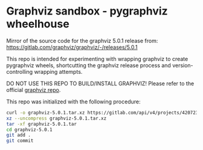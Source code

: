 # Graphviz sandbox - pygraphviz wheelhouse

Mirror of the source code for the graphviz 5.0.1 release from:
https://gitlab.com/graphviz/graphviz/-/releases/5.0.1

This repo is intended for experimenting with wrapping graphviz to create
pygraphviz wheels, shortcutting the graphviz release process and
version-controlling wrapping attempts.

DO NOT USE THIS REPO TO BUILD/INSTALL GRAPHVIZ! Please refer to the
official [graphviz repo](https://gitlab.com/graphviz/graphviz).

This repo was initialized with the following procedure:

```bash
curl -o graphviz-5.0.1.tar.xz https://gitlab.com/api/v4/projects/4207231/packages/generic/graphviz-releases/5.0.1/graphviz-5.0.1.tar.xz
xz --uncompress graphviz-5.0.1.tar.xz
tar -xf graphviz-5.0.1.tar
cd graphviz-5.0.1
git add .
git commit
```
